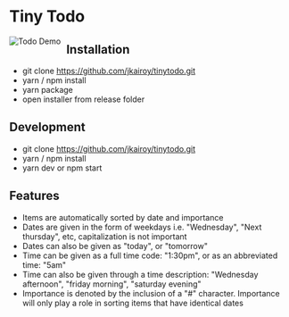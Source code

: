 # Tiny Todo

<img src="https://imgur.com/CX1ynsq.png"
     alt="Todo Demo"
     style="float: left; margin-right: 10px;" />

## Installation
- git clone https://github.com/jkairoy/tinytodo.git
- yarn / npm install
- yarn package
- open installer from release folder

## Development
- git clone https://github.com/jkairoy/tinytodo.git
- yarn / npm install
- yarn dev or npm start

## Features
- Items are automatically sorted by date and importance
- Dates are given in the form of weekdays i.e. "Wednesday", "Next thursday", etc, capitalization is not important
- Dates can also be given as "today", or "tomorrow"
- Time can be given as a full time code: "1:30pm", or as an abbreviated time: "5am"
- Time can also be given through a time description: "Wednesday afternoon", "friday morning", "saturday evening"
- Importance is denoted by the inclusion of a "#" character. Importance will only play a role in sorting items that have identical dates
